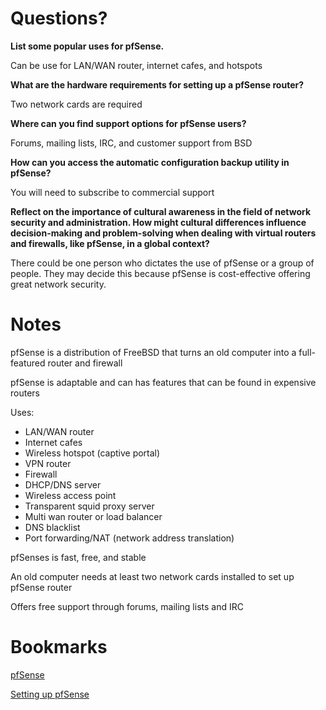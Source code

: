 

# Questions?

**List some popular uses for pfSense.**

Can be use for LAN/WAN router, internet cafes, and hotspots

**What are the hardware requirements for setting up a pfSense router?**

Two network cards are required

**Where can you find support options for pfSense users?**

Forums, mailing lists, IRC, and customer support from BSD

**How can you access the automatic configuration backup utility in pfSense?**

You will need to subscribe to commercial support

**Reflect on the importance of cultural awareness in the field of network security and administration. How might cultural differences influence decision-making and problem-solving when dealing with virtual routers and firewalls, like pfSense, in a global context?**

There could be one person who dictates the use of pfSense or a group of people. They may decide this because pfSense is cost-effective offering great network security. 

# Notes

pfSense is a distribution of FreeBSD that turns an old computer into a full-featured router and firewall


pfSense is adaptable and can has features that can be found in expensive routers

Uses:
* LAN/WAN router
* Internet cafes
* Wireless hotspot (captive portal)
* VPN router
* Firewall
* DHCP/DNS server
* Wireless access point
* Transparent squid proxy server
* Multi wan router or load balancer
* DNS blacklist
* Port forwarding/NAT (network address translation)

pfSenses is fast, free, and stable

An old computer needs at least two network cards installed to set up pfSense router

Offers free support through forums, mailing lists and IRC


# Bookmarks
[pfSense](https://turbofuture.com/computers/Introduction-to-pfSense-An-Open-Source-Firewall-and-Router-Platform)

[Setting up pfSense](https://www.samkear.com/setting-up-a-pfsense-router)